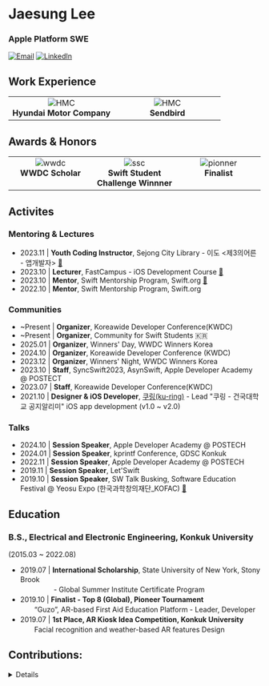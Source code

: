 # Jaesung Lee

### Apple Platform SWE

[![Email](https://img.shields.io/badge/Email-168de2?style=for-the-badge&logo=mail.ru&logoColor=white)](mailto:chic0815@icloud.com)
[![LinkedIn](https://img.shields.io/badge/LinkedIn-0077B5?style=for-the-badge&logo=linkedin)](https://linkedin.com/in/x-0o0)

## Work Experience

<table>
  <tr valign="top">
    <td align="center" width="50%">
      <img src="https://img.shields.io/badge/Hyundai-002C5E?style=for-the-badge&logo=hyundai&logoColor=white" alt="HMC"/>
      <br><b>Hyundai Motor Company</b>
    </td>
    <td align="center" width="50%">
      <img src="https://img.shields.io/badge/Sendbird-6210CC?style=for-the-badge" alt="HMC"/>
      <br><b>Sendbird</b>
    </td>
  </tr>
</table>

## Awards & Honors

<table>
  <tr valign="top">
    <td align="center" width="33%">
      <img src="https://img.shields.io/badge/WWDC19-000000?style=for-the-badge&logo=Apple&logoColor=white" alt="wwdc"/>
      <br><b>WWDC Scholar</b>
    </td>
    <td align="center" width="33%">
      <img src="https://img.shields.io/badge/WWDC20-000000?style=for-the-badge&logo=apple&logoColor=white" alt="ssc"/>
      <br><b>Swift Student Challenge Winnner</b>
    </td>
    <td align="center" width="33%">
      <img src="https://img.shields.io/badge/Pioneer_Tournament-ffe44b?style=for-the-badge" alt="pionner"/>
      <br><b>Finalist</b>
    </td>
  </tr>
</table>

## Activites

### Mentoring & Lectures
- 2023.11 | **Youth Coding Instructor**, Sejong City Library - 이도 <제3의어른 - 앱개발자> [🔗](https://www.instagram.com/p/CypkWKHvVYZ/?img_index=1)
- 2023.10 | **Lecturer**, FastCampus - iOS Development Course [🔗](https://fastcampus.co.kr/dev_online_ios)
- 2023.10 | **Mentor**, Swift Mentorship Program, Swift.org [🔗](https://github.com/li3zhen1/Grape/pulls?q=is%3Apr+is%3Aclosed+author%3Ajaesung-0o0)
- 2022.10 | **Mentor**, Swift Mentorship Program, Swift.org
  
### Communities
- ~Present | **Organizer**, Koreawide Developer Conference(KWDC)
- ~Present | **Organizer**, Community for Swift Students 🇰🇷
- 2025.01 | **Organizer**, Winners' Day, WWDC Winners Korea
- 2024.10 | **Organizer**, Koreawide Developer Conference (KWDC)
- 2023.12 | **Organizer**, Winners' Night, WWDC Winners Korea
- 2023.10 | **Staff**, SyncSwift2023, AsynSwift, Apple Developer Academy @ POSTECT
- 2023.07 | **Staff**, Koreawide Developer Conference(KWDC)
- 2021.10 | **Designer & iOS Developer**, [쿠링(ku-ring)]((https://github.com/ku-ring)) - Lead "쿠링 - 건국대학교 공지알리미" iOS app development (v1.0 ~ v2.0)

### Talks
- 2024.10 | **Session Speaker**, Apple Developer Academy @ POSTECH
- 2024.01 | **Session Speaker**, kprintf Conference, GDSC Konkuk
- 2022.11 | **Session Speaker**, Apple Developer Academy @ POSTECH
- 2019.11 | **Session Speaker**, Let'Swift
- 2019.10 | **Session Speaker**, SW Talk Busking, Software Education Festival @ Yeosu Expo (한국과학창의재단_KOFAC) [🔗](https://m.blog.naver.com/htiger31/221676998589?view=img_5)

## Education
### B.S., Electrical and Electronic Engineering, Konkuk University
(2015.03 ~ 2022.08)
- 2019.07 | **International Scholarship**, State University of New York, Stony Brookㅤㅤ </br>
　　ㅤㅤㅤ- Global Summer Institute Certificate Program
- 2019.10 | **Finalist - Top 8 (Global), Pioneer Tournament**ㅤㅤ </br>
　　“Guzo”, AR-based First Aid Education Platform - Leader, Developer
- 2019.07 | **1st Place, AR Kiosk Idea Competition, Konkuk University**ㅤㅤ </br>
　　Facial recognition and weather-based AR features Design


## Contributions:
<details>
  
- Google | Generative AI
- Apple | Swift
- Apple | Swift Package Manager
- Swift Server Community | [MQTT NIO](https://github.com/swift-server-community/mqtt-nio)
- Pointfree.co | [The Composable Architecture](https://github.com/pointfreeco/swift-composable-architecture)
- Pointfree.co | [swift-dependenices](https://github.com/pointfreeco/swift-dependenices)
- Sendbird: 
  - [Main Contributor | Sendbird UIKit iOS](https://github.com/sendbird/sendbird-uikit-ios/graphs/contributors)
  - [Main Contributor | Sendbird ChatGPT sample](https://github.com/sendbird/sendbird-chatgpt-sample-ios)
  - [Main Contributor | SupportChat sample](https://github.com/sendbird/sendbird-supportchat-sample-ios)
  - [Main Contributor | SendbirdCalls Quickstart & examples](https://github.com/sendbird/quickstart-calls-directcall-ios/graphs/contributors)
</details>
